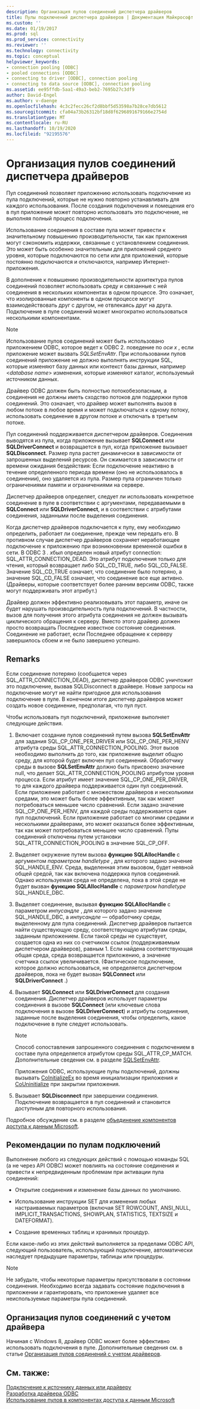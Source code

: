 ```yaml
---
description: Организация пулов соединений диспетчера драйверов
title: Пулы подключений диспетчера драйверов | Документация Майкрософт
ms.custom: ''
ms.date: 01/19/2017
ms.prod: sql
ms.prod_service: connectivity
ms.reviewer: ''
ms.technology: connectivity
ms.topic: conceptual
helpviewer_keywords:
- connection pooling [ODBC]
- pooled connections [ODBC]
- connecting to driver [ODBC], connection pooling
- connecting to data source [ODBC], connection pooling
ms.assetid: ee95ffdb-5aa1-49a3-beb2-7695b27c3df9
author: David-Engel
ms.author: v-daenge
ms.openlocfilehash: 4c3c2fecc26cf2d8bbf5d53598a7b28ce7db5612
ms.sourcegitcommit: cfa04a73b26312bf18d8f6296891679166e2754d
ms.translationtype: MT
ms.contentlocale: ru-RU
ms.lasthandoff: 10/19/2020
ms.locfileid: "92195576"
---
```

# <a name="driver-manager-connection-pooling"></a>Организация пулов соединений диспетчера драйверов
Пул соединений позволяет приложению использовать подключение из пула подключений, которые не нужно повторно устанавливать для каждого использования. После создания подключения и помещения его в пул приложение может повторно использовать это подключение, не выполняя полный процесс подключения.  
  
 Использование соединения в составе пула может привести к значительному повышению производительности, так как приложения могут сэкономить издержки, связанные с установлением соединения. Это может быть особенно значительным для приложений среднего уровня, которые подключаются по сети или для приложений, которые постоянно подключаются и отключаются, например Интернет-приложения.  
  
 В дополнение к повышению производительности архитектура пулов соединений позволяет использовать среду и связанные с ней соединения в нескольких компонентах в одном процессе. Это означает, что изолированные компоненты в одном процессе могут взаимодействовать друг с другом, не отвлекаясь друг на друга. Подключение в пуле соединений может многократно использоваться несколькими компонентами.  
  
> [!NOTE]
>  Использование пулов соединений может быть использовано приложением ODBC, которое ведет к ODBC 2. поведение по *оси x* , если приложение может вызвать *SQLSetEnvAttr*. При использовании пулов соединений приложение не должно выполнять инструкции SQL, которые изменяют базу данных или контекст базы данных, например \<*database name*> изменения, которые изменяют каталог, используемый источником данных.  


 Драйвер ODBC должен быть полностью потокобезопасным, а соединения не должны иметь сходство потоков для поддержки пулов соединений. Это означает, что драйвер может выполнять вызов в любом потоке в любое время и может подключаться к одному потоку, использовать соединение в другом потоке и отключать в третьем потоке.  
  
 Пул соединений поддерживается диспетчером драйверов. Соединения выводятся из пула, когда приложение вызывает **SQLConnect** или **SQLDriverConnect** и возвращается в пул, когда приложение вызывает **SQLDisconnect**. Размер пула растет динамически в зависимости от запрошенных выделений ресурсов. Он сжимается в зависимости от времени ожидания бездействия: Если подключение неактивно в течение определенного периода времени (оно не использовалось в соединении), оно удаляется из пула. Размер пула ограничен только ограничениями памяти и ограничениями на сервере.  
  
 Диспетчер драйверов определяет, следует ли использовать конкретное соединение в пуле в соответствии с аргументами, передаваемыми в **SQLConnect** или **SQLDriverConnect**, и в соответствии с атрибутами соединения, заданными после выделения соединения.  
  
 Когда диспетчер драйверов подключается к пулу, ему необходимо определить, работает ли соединение, прежде чем передать его. В противном случае диспетчер драйверов сохраняет неработающее подключение к приложению при возникновении временной ошибки в сети. В ODBC 3 *. x*был определен новый атрибут connection: SQL_ATTR_CONNECTION_DEAD. Это атрибут подключения только для чтения, который возвращает либо SQL_CD_TRUE, либо SQL_CD_FALSE. Значение SQL_CD_TRUE означает, что соединение было потеряно, а значение SQL_CD_FALSE означает, что соединение все еще активно. (Драйверы, которые соответствует более ранним версиям ODBC, также могут поддерживать этот атрибут.)  
  
 Драйвер должен эффективно реализовывать этот параметр, иначе он будет нарушать производительность пула подключений. В частности, вызов для получения этого атрибута соединения не должен вызывать циклического обращения к серверу. Вместо этого драйвер должен просто возвращать Последнее известное состояние соединения. Соединение не работает, если Последнее обращение к серверу завершилось сбоем и не было завершено успешно.  
  
## <a name="remarks"></a>Remarks  
 Если соединение потеряно (сообщается через SQL_ATTR_CONNECTION_DEAD), диспетчер драйверов ODBC уничтожит это подключение, вызвав SQLDisconnect в драйвере. Новые запросы на подключение могут не найти пригодное для использования подключение в пуле. В конечном итоге диспетчер драйверов может создать новое соединение, предполагая, что пул пуст.  
  
 Чтобы использовать пул подключений, приложение выполняет следующие действия.  
  
1.  Включает создание пулов соединений путем вызова **SQLSetEnvAttr** для задания SQL_CP_ONE_PER_DRIVER или SQL_CP_ONE_PER_HENV атрибута среды SQL_ATTR_CONNECTION_POOLING. Этот вызов необходимо выполнить до того, как приложение выделит общую среду, для которой будет включен пул соединений. Обработчику среды в вызове **SQLSetEnvAttr** должно быть присвоено значение null, что делает SQL_ATTR_CONNECTION_POOLING атрибутом уровня процесса. Если атрибут имеет значение SQL_CP_ONE_PER_DRIVER, то для каждого драйвера поддерживается один пул соединений. Если приложение работает с множеством драйверов и несколькими средами, это может быть более эффективным, так как может потребоваться меньшее число сравнений. Если задано значение SQL_CP_ONE_PER_HENV, для каждой среды поддерживается один пул подключений. Если приложение работает со многими средами и несколькими драйверами, это может оказаться более эффективным, так как может потребоваться меньшее число сравнений. Пулы соединений отключены путем установки SQL_ATTR_CONNECTION_POOLING в значение SQL_CP_OFF.  
  
2.  Выделяет окружение путем вызова **функцию SQLAllocHandle** с аргументом *параметром handletype* , для которого задано значение SQL_HANDLE_ENV. Среда, выделенная этим вызовом, будет неявной общей средой, так как включена поддержка пулов соединений. Однако используемая среда не определена, пока в этой среде не будет вызван **функцию SQLAllocHandle** с *параметром handletype* SQL_HANDLE_DBC.  
  
3.  Выделяет соединение, вызывая **функцию SQLAllocHandle** с параметром *инпусандле* , для которого задано значение SQL_HANDLE_DBC, а *инпусандле* — обработчику среды, выделенному для пула соединений. Диспетчер драйверов пытается найти существующую среду, соответствующую атрибутам среды, заданным приложением. Если такой среды не существует, создается одна из них со счетчиком ссылок (поддерживаемым диспетчером драйверов), равным 1. Если найдена соответствующая общая среда, среда возвращается приложению, а значение счетчика ссылок увеличивается. (Фактическое подключение, которое должно использоваться, не определяется диспетчером драйверов, пока не будет вызван **SQLConnect** или **SQLDriverConnect** .)  
  
4.  Вызывает **SQLConnect** или **SQLDriverConnect** для создания соединения. Диспетчер драйверов использует параметры соединения в вызове **SQLConnect** (или ключевые слова подключения в вызове **SQLDriverConnect**) и атрибуты соединения, заданные после выделения соединения, чтобы определить, какое подключение в пуле следует использовать.  
  
    > [!NOTE]  
    >  Способ сопоставления запрошенного соединения с подключением в составе пула определяется атрибутом среды SQL_ATTR_CP_MATCH. Дополнительные сведения см. в разделе [SQLSetEnvAttr](../../../odbc/reference/syntax/sqlsetenvattr-function.md).  
  
     Приложения ODBC, использующие пулы подключений, должны вызывать [CoInitializeEx](/windows/win32/api/combaseapi/nf-combaseapi-coinitializeex) во время инициализации приложения и [CoUninitialize](/windows/win32/api/combaseapi/nf-combaseapi-couninitialize) при закрытии приложения.  
  
5.  Вызывает **SQLDisconnect** при завершении соединения. Подключение возвращается в пул соединений и становится доступным для повторного использования.  
  
 Подробное обсуждение см. в разделе [объединение компонентов доступа к данным Microsoft](/previous-versions/ms810829(v=msdn.10)).  
  
## <a name="connection-pooling-considerations"></a>Рекомендации по пулам подключений  
 Выполнение любого из следующих действий с помощью команды SQL (а не через API ODBC) может повлиять на состояние соединения и привести к непредвиденным проблемам при активации пула соединений:  
  
-   Открытие соединения и изменение базы данных по умолчанию.  
  
-   Использование инструкции SET для изменения любых настраиваемых параметров (включая SET ROWCOUNT, ANSI_NULL, IMPLICIT_TRANSACTIONS, SHOWPLAN, STATISTICS, TEXTSIZE и DATEFORMAT).  
  
-   Создание временных таблиц и хранимых процедур.  
  
 Если какое-либо из этих действий выполняется за пределами ODBC API, следующий пользователь, использующий подключение, автоматически наследует предыдущие параметры, таблицы или процедуры.  
  
> [!NOTE]  
>  Не забудьте, чтобы некоторые параметры присутствовали в состоянии соединения. Необходимо всегда задавать состояние подключения в приложении и гарантировать, что приложение удаляет все неиспользуемые параметры пула соединений.  
  
## <a name="driver-aware-connection-pooling"></a>Организация пулов соединений с учетом драйвера  
 Начиная с Windows 8, драйвер ODBC может более эффективно использовать подключения в пуле. Дополнительные сведения см. в статье [Организация пулов соединений с учетом драйверов](../../../odbc/reference/develop-app/driver-aware-connection-pooling.md).  
  
## <a name="see-also"></a>См. также:  
 [Подключение к источнику данных или драйверу](../../../odbc/reference/develop-app/connecting-to-a-data-source-or-driver.md)   
 [Разработка драйвера ODBC](../../../odbc/reference/develop-driver/developing-an-odbc-driver.md)   
 [Использование пулов в компонентах доступа к данным Microsoft](/previous-versions/ms810829(v=msdn.10))